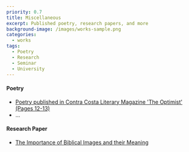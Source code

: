 ```yaml
---
priority: 0.7
title: Miscellaneous
excerpt: Published poetry, research papers, and more
background-image: /images/works-sample.png
categories:
  - works
tags:
  - Poetry
  - Research
  - Seminar
  - University
---
```

#### Poetry

- [Poetry published in Contra Costa Literary Magazine 'The Optimist' (Pages 12-13)](https://issuu.com/losmedanos/docs/the_optimist)
- ...

#### Research Paper

- [The Importance of Biblical Images and their Meaning](/images/research_paper.pdf)
